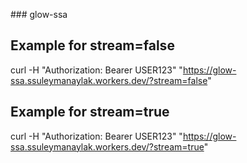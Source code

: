 ###   g l o w - s s a 
## Example for stream=false
curl -H "Authorization: Bearer USER123" "https://glow-ssa.ssuleymanaylak.workers.dev/?stream=false"

## Example for stream=true
curl -H "Authorization: Bearer USER123" "https://glow-ssa.ssuleymanaylak.workers.dev/?stream=true"
 
 
